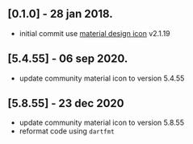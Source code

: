 ## [0.1.0] - 28 jan 2018.

- initial commit use [material design icon](https://materialdesignicons.com/) v2.1.19

## [5.4.55] - 06 sep 2020.

- update community material icon to version 5.4.55

## [5.8.55] - 23 dec 2020

- update community material icon to version 5.8.55
- reformat code using `dartfmt`